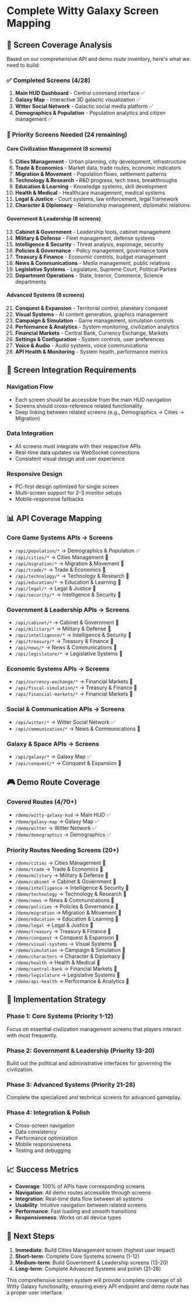 # Complete Witty Galaxy Screen Mapping

## 🎯 **Screen Coverage Analysis**

Based on our comprehensive API and demo route inventory, here's what we need to build:

### ✅ **Completed Screens (4/28)**
1. **Main HUD Dashboard** - Central command interface ✅
2. **Galaxy Map** - Interactive 3D galactic visualization ✅  
3. **Witter Social Network** - Galactic social media platform ✅
4. **Demographics & Population** - Population analytics and citizen management ✅

### 🚧 **Priority Screens Needed (24 remaining)**

#### **Core Civilization Management (8 screens)**
5. **Cities Management** - Urban planning, city development, infrastructure
6. **Trade & Economics** - Market data, trade routes, economic indicators
7. **Migration & Movement** - Population flows, settlement patterns
8. **Technology & Research** - R&D progress, tech trees, breakthroughs
9. **Education & Learning** - Knowledge systems, skill development
10. **Health & Medical** - Healthcare management, medical systems
11. **Legal & Justice** - Court systems, law enforcement, legal framework
12. **Character & Diplomacy** - Relationship management, diplomatic relations

#### **Government & Leadership (8 screens)**
13. **Cabinet & Government** - Leadership tools, cabinet management
14. **Military & Defense** - Fleet management, defense systems
15. **Intelligence & Security** - Threat analysis, espionage, security
16. **Policies & Governance** - Policy management, governance tools
17. **Treasury & Finance** - Economic controls, budget management
18. **News & Communications** - Media management, public relations
19. **Legislative Systems** - Legislature, Supreme Court, Political Parties
20. **Department Operations** - State, Interior, Commerce, Science departments

#### **Advanced Systems (8 screens)**
21. **Conquest & Expansion** - Territorial control, planetary conquest
22. **Visual Systems** - AI content generation, graphics management
23. **Campaign & Simulation** - Game management, simulation controls
24. **Performance & Analytics** - System monitoring, civilization analytics
25. **Financial Markets** - Central Bank, Currency Exchange, Markets
26. **Settings & Configuration** - System controls, user preferences
27. **Voice & Audio** - Audio systems, voice communications
28. **API Health & Monitoring** - System health, performance metrics

## 🔗 **Screen Integration Requirements**

### **Navigation Flow**
- Each screen should be accessible from the main HUD navigation
- Screens should cross-reference related functionality
- Deep linking between related screens (e.g., Demographics → Cities → Migration)

### **Data Integration**
- All screens must integrate with their respective APIs
- Real-time data updates via WebSocket connections
- Consistent visual design and user experience

### **Responsive Design**
- PC-first design optimized for single screen
- Multi-screen support for 2-3 monitor setups
- Mobile-responsive fallbacks

## 📊 **API Coverage Mapping**

### **Core Game Systems APIs → Screens**
- `/api/population/*` → Demographics & Population ✅
- `/api/cities/*` → Cities Management 🚧
- `/api/migration/*` → Migration & Movement 🚧
- `/api/trade/*` → Trade & Economics 🚧
- `/api/technology/*` → Technology & Research 🚧
- `/api/education/*` → Education & Learning 🚧
- `/api/legal/*` → Legal & Justice 🚧
- `/api/security/*` → Intelligence & Security 🚧

### **Government & Leadership APIs → Screens**
- `/api/cabinet/*` → Cabinet & Government 🚧
- `/api/military/*` → Military & Defense 🚧
- `/api/intelligence/*` → Intelligence & Security 🚧
- `/api/treasury/*` → Treasury & Finance 🚧
- `/api/news/*` → News & Communications 🚧
- `/api/legislature/*` → Legislative Systems 🚧

### **Economic Systems APIs → Screens**
- `/api/currency-exchange/*` → Financial Markets 🚧
- `/api/fiscal-simulation/*` → Treasury & Finance 🚧
- `/api/financial-markets/*` → Financial Markets 🚧

### **Social & Communication APIs → Screens**
- `/api/witter/*` → Witter Social Network ✅
- `/api/communication/*` → News & Communications 🚧

### **Galaxy & Space APIs → Screens**
- `/api/galaxy/*` → Galaxy Map ✅
- `/api/conquest/*` → Conquest & Expansion 🚧

## 🎮 **Demo Route Coverage**

### **Covered Routes (4/70+)**
- `/demo/witty-galaxy-hud` → Main HUD ✅
- `/demo/galaxy-map` → Galaxy Map ✅  
- `/demo/witter` → Witter Network ✅
- `/demo/demographics` → Demographics ✅

### **Priority Routes Needing Screens (20+)**
- `/demo/cities` → Cities Management 🚧
- `/demo/trade` → Trade & Economics 🚧
- `/demo/military` → Military & Defense 🚧
- `/demo/cabinet` → Cabinet & Government 🚧
- `/demo/intelligence` → Intelligence & Security 🚧
- `/demo/technology` → Technology & Research 🚧
- `/demo/news` → News & Communications 🚧
- `/demo/policies` → Policies & Governance 🚧
- `/demo/migration` → Migration & Movement 🚧
- `/demo/education` → Education & Learning 🚧
- `/demo/legal` → Legal & Justice 🚧
- `/demo/treasury` → Treasury & Finance 🚧
- `/demo/conquest` → Conquest & Expansion 🚧
- `/demo/visual-systems` → Visual Systems 🚧
- `/demo/simulation` → Campaign & Simulation 🚧
- `/demo/characters` → Character & Diplomacy 🚧
- `/demo/health` → Health & Medical 🚧
- `/demo/central-bank` → Financial Markets 🚧
- `/demo/legislature` → Legislative Systems 🚧
- `/demo/api-health` → Performance & Analytics 🚧

## 🚀 **Implementation Strategy**

### **Phase 1: Core Systems (Priority 1-12)**
Focus on essential civilization management screens that players interact with most frequently.

### **Phase 2: Government & Leadership (Priority 13-20)**
Build out the political and administrative interfaces for governing the civilization.

### **Phase 3: Advanced Systems (Priority 21-28)**
Complete the specialized and technical screens for advanced gameplay.

### **Phase 4: Integration & Polish**
- Cross-screen navigation
- Data consistency
- Performance optimization
- Mobile responsiveness
- Testing and debugging

## 📈 **Success Metrics**

- **Coverage**: 100% of APIs have corresponding screens
- **Navigation**: All demo routes accessible through screens
- **Integration**: Real-time data flow between all systems
- **Usability**: Intuitive navigation between related screens
- **Performance**: Fast loading and smooth transitions
- **Responsiveness**: Works on all device types

## 🎯 **Next Steps**

1. **Immediate**: Build Cities Management screen (highest user impact)
2. **Short-term**: Complete Core Systems screens (1-12)
3. **Medium-term**: Build Government & Leadership screens (13-20)
4. **Long-term**: Complete Advanced Systems and polish (21-28)

This comprehensive screen system will provide complete coverage of all Witty Galaxy functionality, ensuring every API endpoint and demo route has a proper user interface.
